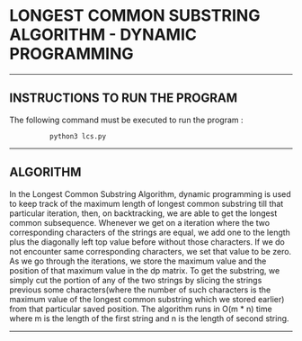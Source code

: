 # LONGEST COMMON SUBSTRING ALGORITHM - DYNAMIC PROGRAMMING
--------------------------------------------------------
INSTRUCTIONS TO RUN THE PROGRAM
--------------------------------------------------------

The following command must be executed to run the program :

              python3 lcs.py


--------------------------------------------------------
ALGORITHM
--------------------------------------------------------

In the Longest Common Substring Algorithm, dynamic programming is
used to keep track of the maximum length of longest common substring
till that particular iteration, then, on backtracking, we are able to get
the longest common subsequence. Whenever we get on a iteration where the
two corresponding characters of the strings are equal, we add one to
the length plus the diagonally left top value before without those
characters. If we do not encounter same corresponding characters,
we set that value to be zero. As we go through the iterations, we store the
maximum value and the position of that maximum value in the dp matrix. To get
the substring, we simply cut the portion of any of the two strings by slicing
the strings previous some characters(where the number of such characters is the
maximum value of the longest common substring which we stored earlier) from that
particular saved position. The algorithm runs in O(m * n) time where
m is the length of the first string and n is the length of second string.  

--------------------------------------------------------
